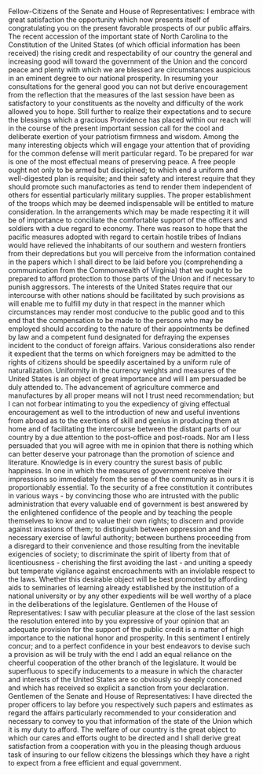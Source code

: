 Fellow-Citizens of the Senate and House of Representatives: I embrace with great satisfaction the opportunity which now presents itself of congratulating you on the present favorable prospects of our public affairs. The recent accession of the important state of North Carolina to the Constitution of the United States (of which official information has been received) the rising credit and respectability of our country the general and increasing good will toward the government of the Union and the concord peace and plenty with which we are blessed are circumstances auspicious in an eminent degree to our national prosperity. In resuming your consultations for the general good you can not but derive encouragement from the reflection that the measures of the last session have been as satisfactory to your constituents as the novelty and difficulty of the work allowed you to hope. Still further to realize their expectations and to secure the blessings which a gracious Providence has placed within our reach will in the course of the present important session call for the cool and deliberate exertion of your patriotism firmness and wisdom. Among the many interesting objects which will engage your attention that of providing for the common defense will merit particular regard. To be prepared for war is one of the most effectual means of preserving peace. A free people ought not only to be armed but disciplined; to which end a uniform and well-digested plan is requisite; and their safety and interest require that they should promote such manufactories as tend to render them independent of others for essential particularly military supplies. The proper establishment of the troops which may be deemed indispensable will be entitled to mature consideration. In the arrangements which may be made respecting it it will be of importance to conciliate the comfortable support of the officers and soldiers with a due regard to economy. There was reason to hope that the pacific measures adopted with regard to certain hostile tribes of Indians would have relieved the inhabitants of our southern and western frontiers from their depredations but you will perceive from the information contained in the papers which I shall direct to be laid before you (comprehending a communication from the Commonwealth of Virginia) that we ought to be prepared to afford protection to those parts of the Union and if necessary to punish aggressors. The interests of the United States require that our intercourse with other nations should be facilitated by such provisions as will enable me to fulfill my duty in that respect in the manner which circumstances may render most conducive to the public good and to this end that the compensation to be made to the persons who may be employed should according to the nature of their appointments be defined by law and a competent fund designated for defraying the expenses incident to the conduct of foreign affairs. Various considerations also render it expedient that the terms on which foreigners may be admitted to the rights of citizens should be speedily ascertained by a uniform rule of naturalization. Uniformity in the currency weights and measures of the United States is an object of great importance and will I am persuaded be duly attended to. The advancement of agriculture commerce and manufactures by all proper means will not I trust need recommendation; but I can not forbear intimating to you the expediency of giving effectual encouragement as well to the introduction of new and useful inventions from abroad as to the exertions of skill and genius in producing them at home and of facilitating the intercourse between the distant parts of our country by a due attention to the post-office and post-roads. Nor am I less persuaded that you will agree with me in opinion that there is nothing which can better deserve your patronage than the promotion of science and literature. Knowledge is in every country the surest basis of public happiness. In one in which the measures of government receive their impressions so immediately from the sense of the community as in ours it is proportionably essential. To the security of a free constitution it contributes in various ways - by convincing those who are intrusted with the public administration that every valuable end of government is best answered by the enlightened confidence of the people and by teaching the people themselves to know and to value their own rights; to discern and provide against invasions of them; to distinguish between oppression and the necessary exercise of lawful authority; between burthens proceeding from a disregard to their convenience and those resulting from the inevitable exigencies of society; to discriminate the spirit of liberty from that of licentiousness - cherishing the first avoiding the last - and uniting a speedy but temperate vigilance against encroachments with an inviolable respect to the laws. Whether this desirable object will be best promoted by affording aids to seminaries of learning already established by the institution of a national university or by any other expedients will be well worthy of a place in the deliberations of the legislature. Gentlemen of the House of Representatives: I saw with peculiar pleasure at the close of the last session the resolution entered into by you expressive of your opinion that an adequate provision for the support of the public credit is a matter of high importance to the national honor and prosperity. In this sentiment I entirely concur; and to a perfect confidence in your best endeavors to devise such a provision as will be truly with the end I add an equal reliance on the cheerful cooperation of the other branch of the legislature. It would be superfluous to specify inducements to a measure in which the character and interests of the United States are so obviously so deeply concerned and which has received so explicit a sanction from your declaration. Gentlemen of the Senate and House of Representatives: I have directed the proper officers to lay before you respectively such papers and estimates as regard the affairs particularly recommended to your consideration and necessary to convey to you that information of the state of the Union which it is my duty to afford. The welfare of our country is the great object to which our cares and efforts ought to be directed and I shall derive great satisfaction from a cooperation with you in the pleasing though arduous task of insuring to our fellow citizens the blessings which they have a right to expect from a free efficient and equal government. 
